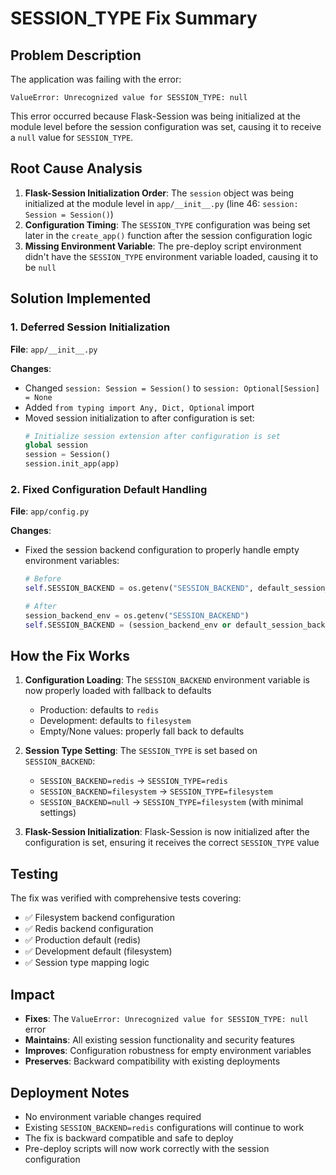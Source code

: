 # SESSION_TYPE Fix Summary

## Problem Description

The application was failing with the error:
```
ValueError: Unrecognized value for SESSION_TYPE: null
```

This error occurred because Flask-Session was being initialized at the module level before the session configuration was set, causing it to receive a `null` value for `SESSION_TYPE`.

## Root Cause Analysis

1. **Flask-Session Initialization Order**: The `session` object was being initialized at the module level in `app/__init__.py` (line 46: `session: Session = Session()`)
2. **Configuration Timing**: The `SESSION_TYPE` configuration was being set later in the `create_app()` function after the session configuration logic
3. **Missing Environment Variable**: The pre-deploy script environment didn't have the `SESSION_TYPE` environment variable loaded, causing it to be `null`

## Solution Implemented

### 1. Deferred Session Initialization

**File**: `app/__init__.py`

**Changes**:
- Changed `session: Session = Session()` to `session: Optional[Session] = None`
- Added `from typing import Any, Dict, Optional` import
- Moved session initialization to after configuration is set:
  ```python
  # Initialize session extension after configuration is set
  global session
  session = Session()
  session.init_app(app)
  ```

### 2. Fixed Configuration Default Handling

**File**: `app/config.py`

**Changes**:
- Fixed the session backend configuration to properly handle empty environment variables:
  ```python
  # Before
  self.SESSION_BACKEND = os.getenv("SESSION_BACKEND", default_session_backend).lower()
  
  # After
  session_backend_env = os.getenv("SESSION_BACKEND")
  self.SESSION_BACKEND = (session_backend_env or default_session_backend).lower()
  ```

## How the Fix Works

1. **Configuration Loading**: The `SESSION_BACKEND` environment variable is now properly loaded with fallback to defaults
   - Production: defaults to `redis`
   - Development: defaults to `filesystem`
   - Empty/None values: properly fall back to defaults

2. **Session Type Setting**: The `SESSION_TYPE` is set based on `SESSION_BACKEND`:
   - `SESSION_BACKEND=redis` → `SESSION_TYPE=redis`
   - `SESSION_BACKEND=filesystem` → `SESSION_TYPE=filesystem`
   - `SESSION_BACKEND=null` → `SESSION_TYPE=filesystem` (with minimal settings)

3. **Flask-Session Initialization**: Flask-Session is now initialized after the configuration is set, ensuring it receives the correct `SESSION_TYPE` value

## Testing

The fix was verified with comprehensive tests covering:
- ✅ Filesystem backend configuration
- ✅ Redis backend configuration  
- ✅ Production default (redis)
- ✅ Development default (filesystem)
- ✅ Session type mapping logic

## Impact

- **Fixes**: The `ValueError: Unrecognized value for SESSION_TYPE: null` error
- **Maintains**: All existing session functionality and security features
- **Improves**: Configuration robustness for empty environment variables
- **Preserves**: Backward compatibility with existing deployments

## Deployment Notes

- No environment variable changes required
- Existing `SESSION_BACKEND=redis` configurations will continue to work
- The fix is backward compatible and safe to deploy
- Pre-deploy scripts will now work correctly with the session configuration
